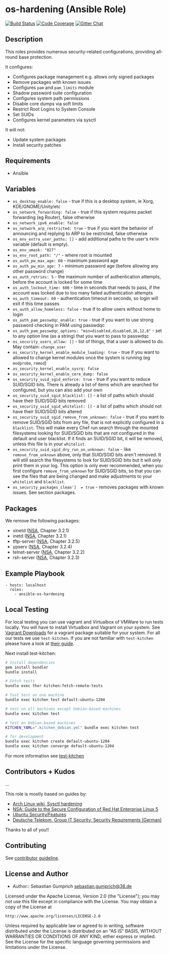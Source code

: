 # os-hardening (Ansible Role)

[![Build Status](http://img.shields.io/travis/hardening-io/ansible-os-hardening.svg)][2]
[![Code Coverage](http://img.shields.io/coveralls/hardening-io/ansible-os-hardening.svg)][3]
[![Gitter Chat](https://badges.gitter.im/Join%20Chat.svg)][5]

## Description

This roles provides numerous security-related configurations, providing all-round base protection.

It configures:

 * Configures package management e.g. allows only signed packages
 * Remove packages with known issues
 * Configures `pam` and `pam_limits` module
 * Shadow password suite configuration
 * Configures system path permissions
 * Disable core dumps via soft limits
 * Restrict Root Logins to System Console
 * Set SUIDs
 * Configures kernel parameters via sysctl

It will not:

 * Update system packages
 * Install security patches

## Requirements

* Ansible

## Variables

* `os_desktop_enable: false` -  true if this is a desktop system, ie Xorg, KDE/GNOME/Unity/etc
* `os_network_forwarding: false` - true if this system requires packet forwarding (eg Router), false otherwise
* `os_network_ipv6_enable: false`
* `os_network_arp_restricted: true` - true if you want the behavior of announcing and replying to ARP to be restricted, false otherwise
* `os_env_extra_user_paths: []` - add additional paths to the user's `PATH` variable (default is empty).
* `os_env_umask: "027"`
* `os_env_root_path: "/"` - where root is mounted
* `os_auth_pw_max_age: 60` - maximum password age
* `os_auth_pw_min_age: 7` - minimum password age (before allowing any other password change)
* `os_auth_retries: 5` - the maximum number of authentication attempts, before the account is locked for some time
* `os_auth_lockout_time: 600` - time in seconds that needs to pass, if the account was locked due to too many failed authentication attempts
* `os_auth_timeout: 60` - authentication timeout in seconds, so login will exit if this time passes
* `os_auth_allow_homeless: false` - true if to allow users without home to login
* `os_auth_pam_passwdqc_enable: true` - true if you want to use strong password checking in PAM using passwdqc
* `os_auth_pam_passwdqc_options: "min=disabled,disabled,16,12,8"` - set to any option line (as a string) that you want to pass to passwdqc
* `os_security_users_allow: []` - list of things, that a user is allowed to do. May contain: `change_user`
* `os_security_kernel_enable_module_loading: true` - true if you want to allowed to change kernel modules once the system is running (eg `modprobe`, `rmmod`)
* `os_security_kernel_enable_sysrq: false`
* `os_security_kernel_enable_core_dump: false`
* `os_security_suid_sgid_enforce: true` - true if you want to reduce SUID/SGID bits. There is already a list of items which are searched for configured, but you can also add your own
* `os_security_suid_sgid_blacklist: []` - a list of paths which should have their SUID/SGID bits removed
* `os_security_suid_sgid_whitelist: []` - a list of paths which should not have their SUID/SGID bits altered
* `os_security_suid_sgid_remove_from_unknown: false` - true if you want to remove SUID/SGID bits from any file, that is not explicitly configured in a `blacklist`. This will make every Chef run search through the mounted filesystems looking for SUID/SGID bits that are not configured in the default and user blacklist. If it finds an SUID/SGID bit, it will be removed, unless this file is in your `whitelist`.
* `os_security_suid_sgid_dry_run_on_unknown: false` - like `remove_from_unknown` above, only that SUID/SGID bits aren't removed.
  It will still search the filesystems to look for SUID/SGID bits but it will only print them in your log. This option is only ever recommended, when you first configure `remove_from_unknown` for SUID/SGID bits, so that you can see the files that are being changed and make adjustments to your `whitelist` and `blacklist`.
* `os_security_packages_clean']  = true` - removes packages with known issues. See section packages.

## Packages

We remove the following packages:

 * xinetd ([NSA](http://www.nsa.gov/ia/_files/os/redhat/rhel5-guide-i731.pdf), Chapter 3.2.1)
 * inetd ([NSA](http://www.nsa.gov/ia/_files/os/redhat/rhel5-guide-i731.pdf), Chapter 3.2.1)
 * tftp-server ([NSA](http://www.nsa.gov/ia/_files/os/redhat/rhel5-guide-i731.pdf), Chapter 3.2.5)
 * ypserv ([NSA](http://www.nsa.gov/ia/_files/os/redhat/rhel5-guide-i731.pdf), Chapter 3.2.4)
 * telnet-server ([NSA](http://www.nsa.gov/ia/_files/os/redhat/rhel5-guide-i731.pdf), Chapter 3.2.2)
 * rsh-server ([NSA](http://www.nsa.gov/ia/_files/os/redhat/rhel5-guide-i731.pdf), Chapter 3.2.3)

## Example Playbook

    - hosts: localhost
      roles:
        - ansible-os-hardening

## Local Testing

For local testing you can use vagrant and Virtualbox of VMWare to run tests locally. You will have to install Virtualbox and Vagrant on your system. See [Vagrant Downloads](http://downloads.vagrantup.com/) for a vagrant package suitable for your system. For all our tests we use `test-kitchen`. If you are not familiar with `test-kitchen` please have a look at [their guide](http://kitchen.ci/docs/getting-started).

Next install test-kitchen:

```bash
# Install dependencies
gem install bundler
bundle install

# Fetch tests
bundle exec thor kitchen:fetch-remote-tests

# fast test on one machine
bundle exec kitchen test default-ubuntu-1204

# test on all machines except Debian-based machines
bundle exec kitchen test

# test on Debian-based machines
KITCHEN_YAML=".kitchen_debian.yml" bundle exec kitchen test

# for development
bundle exec kitchen create default-ubuntu-1204
bundle exec kitchen converge default-ubuntu-1204
```

For more information see [test-kitchen](http://kitchen.ci/docs/getting-started)


## Contributors + Kudos

...

This role is mostly based on guides by:

* [Arch Linux wiki, Sysctl hardening](https://wiki.archlinux.org/index.php/Sysctl)
* [NSA: Guide to the Secure Configuration of Red Hat Enterprise Linux 5](http://www.nsa.gov/ia/_files/os/redhat/rhel5-guide-i731.pdf)
* [Ubuntu Security/Features](https://wiki.ubuntu.com/Security/Features)
* [Deutsche Telekom, Group IT Security, Security Requirements (German)](http://www.telekom.com/static/-/155996/7/technische-sicherheitsanforderungen-si)

Thanks to all of you!!
## Contributing

See [contributor guideline](CONTRIBUTING.md).

## License and Author

* Author:: Sebastian Gumprich <sebastian.gumprich@38.de>

Licensed under the Apache License, Version 2.0 (the "License");
you may not use this file except in compliance with the License.
You may obtain a copy of the License at

    http://www.apache.org/licenses/LICENSE-2.0

Unless required by applicable law or agreed to in writing, software
distributed under the License is distributed on an "AS IS" BASIS,
WITHOUT WARRANTIES OR CONDITIONS OF ANY KIND, either express or implied.
See the License for the specific language governing permissions and
limitations under the License.


[2]: http://travis-ci.org/hardening-io/ansible-os-hardening
[3]: https://coveralls.io/r/hardening-io/ansible-os-hardening
[5]: https://gitter.im/hardening-io
